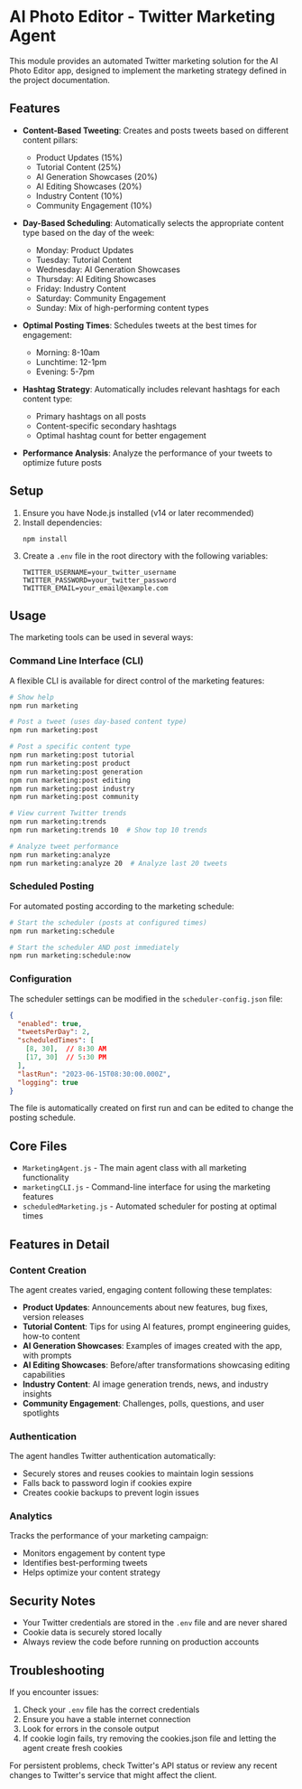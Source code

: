 # AI Photo Editor - Twitter Marketing Agent

This module provides an automated Twitter marketing solution for the AI Photo Editor app, designed to implement the marketing strategy defined in the project documentation.

## Features

- **Content-Based Tweeting**: Creates and posts tweets based on different content pillars:
  - Product Updates (15%)
  - Tutorial Content (25%)
  - AI Generation Showcases (20%) 
  - AI Editing Showcases (20%)
  - Industry Content (10%)
  - Community Engagement (10%)

- **Day-Based Scheduling**: Automatically selects the appropriate content type based on the day of the week:
  - Monday: Product Updates
  - Tuesday: Tutorial Content
  - Wednesday: AI Generation Showcases
  - Thursday: AI Editing Showcases
  - Friday: Industry Content
  - Saturday: Community Engagement
  - Sunday: Mix of high-performing content types

- **Optimal Posting Times**: Schedules tweets at the best times for engagement:
  - Morning: 8-10am
  - Lunchtime: 12-1pm
  - Evening: 5-7pm

- **Hashtag Strategy**: Automatically includes relevant hashtags for each content type:
  - Primary hashtags on all posts
  - Content-specific secondary hashtags
  - Optimal hashtag count for better engagement

- **Performance Analysis**: Analyze the performance of your tweets to optimize future posts

## Setup

1. Ensure you have Node.js installed (v14 or later recommended)
2. Install dependencies:
   ```
   npm install
   ```
3. Create a `.env` file in the root directory with the following variables:
   ```
   TWITTER_USERNAME=your_twitter_username
   TWITTER_PASSWORD=your_twitter_password
   TWITTER_EMAIL=your_email@example.com
   ```

## Usage

The marketing tools can be used in several ways:

### Command Line Interface (CLI)

A flexible CLI is available for direct control of the marketing features:

```bash
# Show help
npm run marketing

# Post a tweet (uses day-based content type)
npm run marketing:post

# Post a specific content type
npm run marketing:post tutorial
npm run marketing:post product
npm run marketing:post generation
npm run marketing:post editing
npm run marketing:post industry
npm run marketing:post community

# View current Twitter trends
npm run marketing:trends
npm run marketing:trends 10  # Show top 10 trends

# Analyze tweet performance
npm run marketing:analyze
npm run marketing:analyze 20  # Analyze last 20 tweets
```

### Scheduled Posting

For automated posting according to the marketing schedule:

```bash
# Start the scheduler (posts at configured times)
npm run marketing:schedule

# Start the scheduler AND post immediately
npm run marketing:schedule:now
```

### Configuration

The scheduler settings can be modified in the `scheduler-config.json` file:

```json
{
  "enabled": true,
  "tweetsPerDay": 2,
  "scheduledTimes": [
    [8, 30],  // 8:30 AM
    [17, 30]  // 5:30 PM
  ],
  "lastRun": "2023-06-15T08:30:00.000Z",
  "logging": true
}
```

The file is automatically created on first run and can be edited to change the posting schedule.

## Core Files

- `MarketingAgent.js` - The main agent class with all marketing functionality
- `marketingCLI.js` - Command-line interface for using the marketing features
- `scheduledMarketing.js` - Automated scheduler for posting at optimal times

## Features in Detail

### Content Creation

The agent creates varied, engaging content following these templates:

- **Product Updates**: Announcements about new features, bug fixes, version releases
- **Tutorial Content**: Tips for using AI features, prompt engineering guides, how-to content
- **AI Generation Showcases**: Examples of images created with the app, with prompts
- **AI Editing Showcases**: Before/after transformations showcasing editing capabilities
- **Industry Content**: AI image generation trends, news, and industry insights
- **Community Engagement**: Challenges, polls, questions, and user spotlights

### Authentication

The agent handles Twitter authentication automatically:
- Securely stores and reuses cookies to maintain login sessions
- Falls back to password login if cookies expire
- Creates cookie backups to prevent login issues

### Analytics

Tracks the performance of your marketing campaign:
- Monitors engagement by content type
- Identifies best-performing tweets
- Helps optimize your content strategy

## Security Notes

- Your Twitter credentials are stored in the `.env` file and are never shared
- Cookie data is securely stored locally
- Always review the code before running on production accounts

## Troubleshooting

If you encounter issues:

1. Check your `.env` file has the correct credentials
2. Ensure you have a stable internet connection
3. Look for errors in the console output
4. If cookie login fails, try removing the cookies.json file and letting the agent create fresh cookies

For persistent problems, check Twitter's API status or review any recent changes to Twitter's service that might affect the client. 